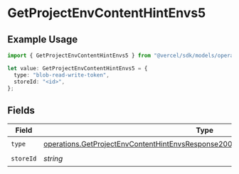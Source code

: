 # GetProjectEnvContentHintEnvs5

## Example Usage

```typescript
import { GetProjectEnvContentHintEnvs5 } from "@vercel/sdk/models/operations/getprojectenv.js";

let value: GetProjectEnvContentHintEnvs5 = {
  type: "blob-read-write-token",
  storeId: "<id>",
};
```

## Fields

| Field                                                                                                                                                                                      | Type                                                                                                                                                                                       | Required                                                                                                                                                                                   | Description                                                                                                                                                                                |
| ------------------------------------------------------------------------------------------------------------------------------------------------------------------------------------------ | ------------------------------------------------------------------------------------------------------------------------------------------------------------------------------------------ | ------------------------------------------------------------------------------------------------------------------------------------------------------------------------------------------ | ------------------------------------------------------------------------------------------------------------------------------------------------------------------------------------------ |
| `type`                                                                                                                                                                                     | [operations.GetProjectEnvContentHintEnvsResponse200ApplicationJSONResponseBody25Type](../../models/operations/getprojectenvcontenthintenvsresponse200applicationjsonresponsebody25type.md) | :heavy_check_mark:                                                                                                                                                                         | N/A                                                                                                                                                                                        |
| `storeId`                                                                                                                                                                                  | *string*                                                                                                                                                                                   | :heavy_check_mark:                                                                                                                                                                         | N/A                                                                                                                                                                                        |